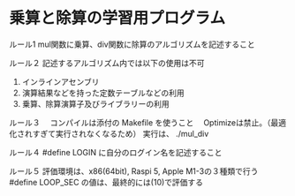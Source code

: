 # 乗算と除算の学習用プログラム

ルール1
  mul関数に乗算、div関数に除算のアルゴリズムを記述すること

ルール２
  記述するアルゴリズム内では以下の使用は不可
  1. インラインアセンブリ
  2. 演算結果などを持った定数テーブルなどの利用
  3. 乗算、除算演算子及びライブラリーの利用

ルール３
　コンパイルは添付の Makefile を使うこと
　Optimizeは禁止。（最適化されすぎて実行されなくなるため）
  実行は、 ./mul_div <enter>

ルール４
  #define LOGIN に自分のログイン名を記述すること

ルール５
  評価環境は、x86(64bit), Raspi 5, Apple M1-3の３種類で行う
  #define LOOP_SEC の値は、最終的には(10)で評価する
  



